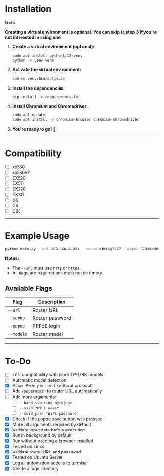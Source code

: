 # Installation

> [!NOTE]  
> **Creating a virtual environment is optional. You can skip to step 3 if you’re not interested in using one.**

1. **Create a virtual environment (optional):**  
   ```bash
   sudo apt install python3.12-venv
   python -m venv venv
   ```

2. **Activate the virtual environment:**  
   ```bash
   source venv/bin/activate
   ```

3. **Install the dependencies:**  
   ```bash
   pip install -r requirements.txt
   ```

4. **Install Chromium and Chromedriver:**  
   ```bash
   sudo apt update
   sudo apt install -y chromium-browser chromium-chromedriver
   ```

5. **You're ready to go! 🚀**

---

# Compatibility

- [ ] xx530  
- [ ] xx530v2  
- [ ] EX520  
- [ ] EX511  
- [ ] EX220  
- [ ] EX141  
- [ ] G5  
- [ ] C5  
- [ ] C20  

---

# Example Usage

```bash
python main.py --url 192.168.2.254 --senha admin@7777 --pppoe 1234andzilla --modelo xx530
```

**Notes:**

- The `--url` must use `http` or `https`.
- All flags are required and must not be empty.

## Available Flags

| Flag        | Description                |
|-------------|----------------------------|
| `--url`     | Router URL                 |
| `--senha`   | Router password            |
| `--pppoe`   | PPPoE login                |
| `--modelo`  | Router model               |

---

# To-Do

- [ ] Test compatibility with more TP-LINK models  
- [ ] Automatic model detection  
- [x] Allow IP-only in `--url` (without protocol)  
- [ ] Add `/superadmin` to router URL automatically  
- [ ] Add more arguments:
  - [ ] `--band_steering <yes|no>`  
  - [ ] `--ssid "WiFi name"`  
  - [ ] `--ssid_pass "WiFi password"`  
- [x] Check if the pppoe save button was pressed
- [x] Make all arguments required by default  
- [x] Validate input data before execution  
- [x] Run in background by default  
- [x] Run without needing a browser installed  
- [x] Tested on Linux  
- [x] Validate router URL and password  
- [x] Tested on Ubuntu Server  
- [x] Log all automation actions to terminal  
- [x] Create a logs directory  
